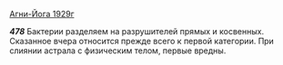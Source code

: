 
[Агни-Йога 1929г](https://127.0.0.1:4002/agni/1929)

___478___
Бактерии разделяем на разрушителей прямых и косвенных. Сказанное вчера относится прежде всего к первой категории. При слиянии астрала с физическим телом, первые вредны.